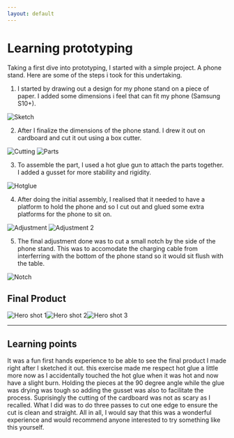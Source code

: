 ```yaml
---
layout: default
---
```


# Learning prototyping
Taking a first dive into prototyping, I started with a simple project. A phone stand. Here are some of the steps i took for this undertaking.

1. I started by drawing out a design for my phone stand on a piece of paper. I added some dimensions i feel that can fit my phone (Samsung S10+).

![Sketch](images/sketch.jpeg)

2. After I finalize the dimensions of the phone stand. I drew it out on cardboard and cut it out using a box cutter.

![Cutting](images/cutting.jpeg)
![Parts](images/parts.jpeg)

3. To assemble the part, I used a hot glue gun to attach the parts together. I added a gusset for more stability and rigidity.

![Hotglue](hotglue.jpeg)

4. After doing the initial assembly, I realised that it needed to have a platform to hold the phone and so I cut out and glued some extra platforms for the phone to sit on.

![Adjustment](images/platform1.jpeg) ![Adjustment 2](images/platform2.jpeg)

5. The final adjustment done was to cut a small notch by the side of the phone stand. This was to accomodate the charging cable from interferring with the bottom of the phone stand so it would sit flush with the table.

![Notch](images/notch.jpeg)


## Final Product

![Hero shot 1](images/hero1.jpeg)![Hero shot 2](images/hero2.jpeg)![Hero shot 3](images/hero3.jpeg)

* * *

## Learning points
It was a fun first hands experience to be able to see the final product I made right after I sketched it out. this exercise made me respect hot glue a little more now as I accidentally touched the hot glue when it was hot and now have a slight burn. Holding the pieces at the 90 degree angle while the glue was drying was tough so adding the gusset was also to facilitate the process. Suprisingly the cutting of the cardboard was not as scary as I recalled. What I did was to do three passes to cut one edge to ensure the cut is clean and straight. All in all, I would say that this was a wonderful experience and would recommend anyone interested to try something like this yourself.
